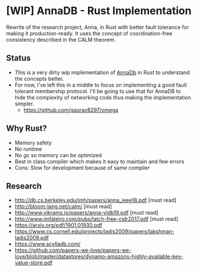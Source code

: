 # [WIP] AnnaDB - Rust Implementation

Rewrite of the research project, Anna, in Rust with better fault tolerance for making it production-ready.  It uses the concept of coordination-free consistency described in the CALM theorem.

## Status

- This is a very dirty wip implementation of [AnnaDb](https://github.com/hydro-project/anna) in Rust to understand the concepts better.
- For now, I've left this in a middle to focus on implementing a good fault tolerant membership protocol. I'll be going to use that for AnnaDB to hide the complexity of networking code thus making the implementation simpler.
    - https://github.com/gaurav8297/omega 

## Why Rust?

- Memory safety
- No runtime
- No gc so memory can be optimized
- Best in class compiler which makes it easy to maintain and few errors
- Cons: Slow for development because of same compiler

## Research

- http://db.cs.berkeley.edu/jmh/papers/anna_ieee18.pdf [must read]
- http://bloom-lang.net/calm/ [must read]
- http://www.vikrams.io/papers/anna-vldb19.pdf [must read]
- http://www.jmfaleiro.com/pubs/latch-free-cidr2017.pdf [must read]
- https://arxiv.org/pdf/1901.01930.pdf
- https://www.cs.cornell.edu/projects/ladis2009/papers/lakshman-ladis2009.pdf
- https://www.scylladb.com/
- https://github.com/papers-we-love/papers-we-love/blob/master/datastores/dynamo-amazons-highly-available-key-value-store.pdf
